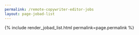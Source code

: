 ```yaml
---
permalink: /remote-copywriter-editor-jobs
layout: page-jobad-list
---
```

{% include render_jobad_list.html permalink=page.permalink %}
